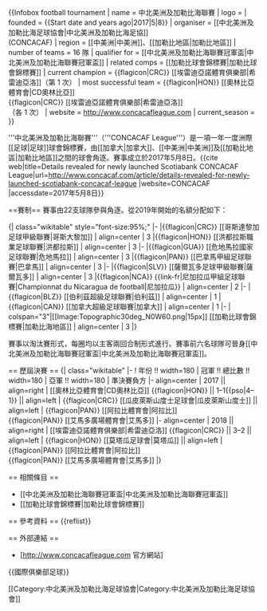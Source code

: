 {{Infobox football tournament
| name                 = 中北美洲及加勒比海聯賽
| logo                 = 
| founded              = {{Start date and years ago|2017|5|8}}
| organiser            = [[中北美洲及加勒比海足球協會|中北美洲及加勒比海足協]]<br> (CONCACAF)
| region               = [[中美洲|中美洲]]、[[加勒比地區|加勒比地區]]
| number of teams      = 16 隊
| qualifier for        = [[中北美洲及加勒比海聯賽冠軍盃|中北美洲及加勒比海聯賽冠軍盃]]
| related comps        = [[加勒比球會錦標賽|加勒比球會錦標賽]]
| current champion     = {{flagicon|CRC}} [[埃雷迪亞諾體育俱樂部|希雷迪亞洛]]（第 1 次）
| most successful team = {{flagicon|HON}} [[奧林比亞體育會|CD奧林比亞]]<br> {{flagicon|CRC}} [[埃雷迪亞諾體育俱樂部|希雷迪亞洛]]<br>（各 1 次）
| website              = http://www.concacafleague.com
| current_season       = 
}}

'''中北美洲及加勒比海聯賽'''（'''CONCACAF League'''）是一項一年一度洲際[[足球|足球]]球會錦標賽，由[[加拿大|加拿大]]、[[中美洲|中美洲]]及[[加勒比地區|加勒比地區]]之間的球會角逐。賽事成立於2017年5月8日。<ref>{{cite web|title=Details revealed for newly launched Scotiabank CONCACAF League|url=http://www.concacaf.com/article/details-revealed-for-newly-launched-scotiabank-concacaf-league |website=CONCACAF |accessdate=2017年5月8日}}</ref>

==賽制==
賽事由22支球隊參與角逐。從2019年開始的名額分配如下：

{| class="wikitable" style="font-size:95%;"
|-
|{{flagicon|CRC}} [[哥斯達黎加足球甲級聯賽|哥斯大黎加]]
| align=center | 3
|{{flagicon|HON}} [[洪都拉斯職業足球聯賽|洪都拉斯]]
| align=center | 3
|-
|{{flagicon|GUA}} [[危地馬拉國家足球聯賽|危地馬拉]]
| align=center | 3
|{{flagicon|PAN}} [[巴拿馬甲組足球聯賽|巴拿馬]]
| align=center | 3
|-
|{{flagicon|SLV}} [[薩爾瓦多足球甲級聯賽|薩爾瓦多]]
| align=center | 3
|{{flagicon|NCA}} {{link-fr|尼加拉瓜甲組足球聯賽|Championnat du Nicaragua de football|尼加拉瓜}}
| align=center | 2
|-
|{{flagicon|BLZ}} [[伯利茲超級足球聯賽|伯利茲]]
| align=center | 1
|{{flagicon|CAN}} [[加拿大超級足球聯賽|加拿大]]
| align=center | 1
|-
| colspan="3"|[[Image:Topographic30deg_N0W60.png|15px]] [[加勒比球會錦標賽|加勒比海地區]]
| align=center | 3
|}

賽事以淘汰賽形式，每圈均以主客兩回合制形式進行。賽事前六名球隊可晉身[[中北美洲及加勒比海聯賽冠軍盃|中北美洲及加勒比海聯賽冠軍盃]]。

== 歷屆決賽 ==
{| class="wikitable"
|-
! 年份 !! width=180 | 冠軍 !! 總比數 !! width=180 | 亞軍 !! width=180 | 準決賽負方
|- align=center
| 2017 || align=right | [[奧林比亞體育會|CD奧林比亞]] {{flagicon|HON}} || 1–1{{pso|4–1}} || align=left | {{flagicon|CRC}} [[瓜皮萊斯山度士足球會|瓜皮萊斯山度士]] || align=left | {{flagicon|PAN}} [[阿拉比體育會|阿拉比]]<br>{{flagicon|PAN}} [[艾馬多廣場體育會|艾馬多]]
|- align=center
| 2018 || align=right | [[埃雷迪亞諾體育俱樂部|希雷迪亞洛]] {{flagicon|CRC}} || 3–2 || align=left | {{flagicon|HON}} [[莫塔瓜足球會|莫塔瓜]] || align=left | {{flagicon|PAN}} [[阿拉比體育會|阿拉比]]<br>{{flagicon|PAN}} [[艾馬多廣場體育會|艾馬多]]
|}

== 相關條目 ==
* [[中北美洲及加勒比海聯賽冠軍盃|中北美洲及加勒比海聯賽冠軍盃]]
* [[加勒比球會錦標賽|加勒比球會錦標賽]]

== 參考資料 ==
{{reflist}}

== 外部連結 ==
* [http://www.concacafleague.com 官方網站]

{{國際俱樂部足球}}

[[Category:中北美洲及加勒比海足球協會|Category:中北美洲及加勒比海足球協會]]